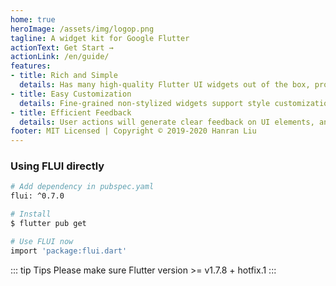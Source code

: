 ```yaml
---
home: true
heroImage: /assets/img/logop.png
tagline: A widget kit for Google Flutter
actionText: Get Start →
actionLink: /en/guide/
features:
- title: Rich and Simple
  details: Has many high-quality Flutter UI widgets out of the box, providing richer features and functions to improve development efficiency.
- title: Easy Customization
  details: Fine-grained non-stylized widgets support style customization to meet different product needs.
- title: Efficient Feedback
  details: User actions will generate clear feedback on UI elements, and users can perceive states through interface interaction.
footer: MIT Licensed | Copyright © 2019-2020 Hanran Liu
---
```


### Using FLUI directly
```bash
# Add dependency in pubspec.yaml
flui: ^0.7.0 

# Install
$ flutter pub get

# Use FLUI now
import 'package:flui.dart'
```

::: tip Tips
Please make sure Flutter version >= v1.7.8 + hotfix.1
:::

